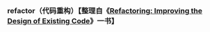 ### refactor（代码重构）【整理自《[Refactoring: Improving the Design of Existing Code](https://book.douban.com/subject/1419359/)》一书】